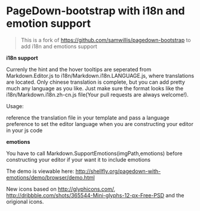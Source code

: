 PageDown-bootstrap with i18n and emotion support
=======================

> This is a fork of https://github.com/samwillis/pagedown-bootstrap to add i18n and emotions support

**i18n support**

Currenly the hint and the hover tooltips are seperated from Markdown.Editor.js to i18n/Markdown.i18n.LANGUAGE.js, where translations are located. Only chinese translation is complete, but you can add pretty much any language as you like. Just make sure the format looks like the i18n/Markdown.i18n.zh-cn.js file(Your pull requests are always welcome!).

Usage:

reference the translation file in your template and pass a language preference to set the editor language when you are constructing your editor in your js code

**emotions**

You have to call Markdown.SupportEmotions(imgPath,emotions) before constructing your
editor if your want it to include emotions

The demo is viewable here: http://shellfly.org/pagedown-with-emotions/demo/browser/demo.html

New icons based on http://glyphicons.com/, http://dribbble.com/shots/365544-Mini-glyphs-12-px-Free-PSD and the origional icons.
